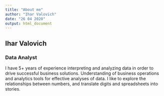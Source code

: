 ```yaml
---
title: "About me"
author: "Ihar Valovich"
date: "26 04 2020"
output: html_document
---
```



## Ihar Valovich
### Data Analyst

I have 5+ years of experience interpreting and analyzing data in order to drive successful business solutions. Understanding of business operations and analytics tools for effective analyses of data. I like to explore the relationships between numbers, and translate digits and spreadsheets into stories.



